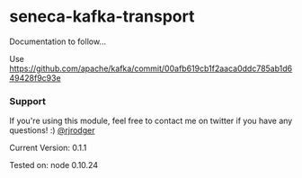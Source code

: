# seneca-kafka-transport

Documentation to follow...

Use https://github.com/apache/kafka/commit/00afb619cb1f2aaca0ddc785ab1d649428f9c93e



### Support

If you're using this module, feel free to contact me on twitter if you
have any questions! :) [@rjrodger](http://twitter.com/rjrodger)

Current Version: 0.1.1

Tested on: node 0.10.24

